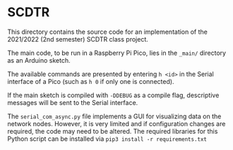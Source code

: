 # SCDTR

This directory contains the source code for an implementation of the 2021/2022 (2nd semester) SCDTR class project.

The main code, to be run in a Raspberry Pi Pico, lies in the `_main/` directory as an Arduino sketch. 

The available commands are presented by entering `h <id>` in the Serial interface of a Pico (such as `h 0` if only one is connected). 

If the main sketch is compiled with `-DDEBUG` as a compile flag, descriptive messages will be sent to the Serial interface.

The `serial_com_async.py` file implements a GUI for visualizing data on the network nodes. However, it is very limited and if configuration changes are required, the code may need to be altered. The required libraries for this Python script can be installed via  `pip3 install -r requirements.txt`
